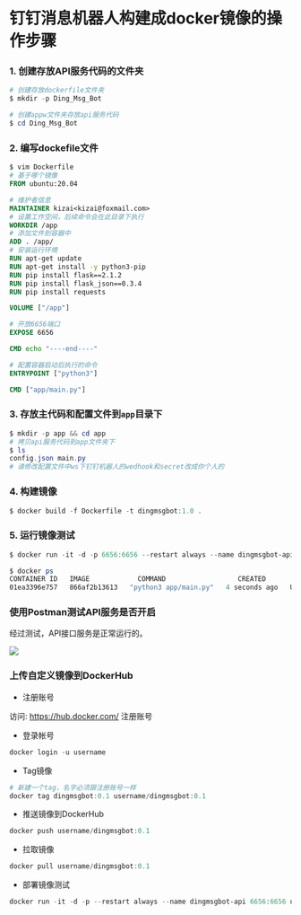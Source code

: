 # 钉钉消息机器人构建成docker镜像的操作步骤

### 1. 创建存放API服务代码的文件夹
```powershell
# 创建存放dockerfile文件夹
$ mkdir -p Ding_Msg_Bot

# 创建appw文件夹存放api服务代码
$ cd Ding_Msg_Bot
```
### 2. 编写dockefile文件
```dockerfile
$ vim Dockerfile
# 基于哪个镜像
FROM ubuntu:20.04

# 维护者信息
MAINTAINER kizai<kizai@foxmail.com>
# 设置工作空间，后续命令会在此目录下执行
WORKDIR /app
# 添加文件到容器中
ADD . /app/
# 安装运行环境
RUN apt-get update
RUN apt-get install -y python3-pip
RUN pip install flask==2.1.2 
RUN pip install flask_json==0.3.4
RUN pip install requests

VOLUME ["/app"]

# 开放6656端口
EXPOSE 6656

CMD echo "----end----"

# 配置容器启动后执行的命令
ENTRYPOINT ["python3"]

CMD ["app/main.py"]

```
### 3. 存放主代码和配置文件到`app`目录下
```powershell
$ mkdir -p app && cd app
# 拷贝api服务代码到app文件夹下
$ ls
config.json main.py
# 请修改配置文件中ws下钉钉机器人的wedhook和secret改成你个人的
```
### 4. 构建镜像
```powershell
$ docker build -f Dockerfile -t dingmsgbot:1.0 .
```

### 5. 运行镜像测试
```powershell
$ docker run -it -d -p 6656:6656 --restart always --name dingmsgbot-api dingmsgbot:1.0

$ docker ps
CONTAINER ID   IMAGE            COMMAND                  CREATED         STATUS         PORTS                                       NAMES
01ea3396e757   866af2b13613   "python3 app/main.py"   4 seconds ago   Up 3 seconds                    0.0.0.0:6656->6656/tcp, :::6656->6656/tcp   dingmsgbot-api
```
### 使用Postman测试API服务是否开启
经过测试，API接口服务是正常运行的。

![](https://s2.loli.net/2022/06/19/mr5vUiSNnyfDpQl.png)

### 上传自定义镜像到DockerHub
* 注册账号

访问: https://hub.docker.com/ 注册账号

* 登录帐号
```powershell
docker login -u username
```
* Tag镜像
```powershell
# 新建一个tag，名字必须跟注册账号一样
docker tag dingmsgbot:0.1 username/dingmsgbot:0.1
```
* 推送镜像到DockerHub
```powershell
docker push username/dingmsgbot:0.1
```
* 拉取镜像
```powershell
docker pull username/dingmsgbot:0.1
```
* 部署镜像测试
```powershell
docker run -it -d -p --restart always --name dingmsgbot-api 6656:6656 username/dingmsgbot:0.1
```

